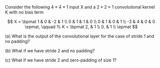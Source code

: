Consider the following $4\times 4 \times 1$ input X and a $2\times 2 \times 1$ convolutional kernel K with no bias term 

$$
X = 
\bpmat
1 & 0 & -2 & 1 \\
0 & 1 & 1 & 0 \\
0 & 1 & 0 & 1 \\
-3 & 4 & 0 & 0
\epmat, \qquad
% 
K = \bpmat
2, & 1 \\
0, & 1 \\
\epmat
$$

(a) What is the output of the convolutional layer for the case of stride 1 and no padding? 

(b) What if we have stride 2 and no padding?

(c) What if we have stride 2 and zero-padding of size 1?